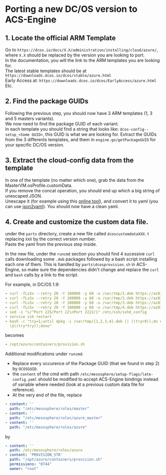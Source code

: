 # Porting a new DC/OS version to ACS-Engine

## 1. Locate the official ARM Template

Go to `https://dcos.io/docs/X.X/administration/installing/cloud/azure/`, where `X.X` should be replaced by the version you are looking to port.  
In the documentation, you will the link to the ARM templates you are looking for.  
The latest stable templates should be at `https://downloads.dcos.io/dcos/stable/azure.html`  
Early Access at: `https://downloads.dcos.io/dcos/EarlyAccess/azure.html`  
Etc.

## 2. Find the package GUIDs

Following the previous step, you should now have 3 ARM templates (1, 3 and 5 masters variants).  
We now need to find the package GUID of each variant.  
In each template you should find a string that looks like: `dcos-config--setup_<Some GUID>`, this GUID is what we are looking for.
Extract the GUIDs from the 3 differents templates, and them in `engine.go/getPackageGUID` for your specific DC/OS version.


## 3. Extract the cloud-config data from the template

In one of the template (no matter which one), grab the data from the MasterVM.osProfile.customData.  
If you remove the concat operation, you should end up which a big string of unescaped JSON.  
Unescape it (for example using this [online tool](http://www.freeformatter.com/javascript-escape.html#ad-output)), and convert it to yaml (you can use [json2yaml](https://www.json2yaml.com/)).
You should now have a clean yaml.

## 4. Create and customize the custom data file.

under the `parts` directory, create a new file called `dcoscustomdataXXX.t` replacing `XXX` by the correct version number.  
Paste the yaml from the previous step inside.  

In the new file, under the `runcmd` section you should find 4 sucessive `curl` calls downloading some `.deb` packages followed by a bash script installing each one of them. This is handled by `parts\dcosprovision.sh` in ACS-Engine, so make sure the dependencies didn't change and replace the `curl` and `bash` calls by a link to the script.

For example, in DC/OS 1.9:  
```yaml
- curl -fLsSv --retry 20 -Y 100000 -y 60 -o /var/tmp/1.deb https://az837203.vo.msecnd.net/dcos-deps/libipset3_6.29-1_amd64.deb
- curl -fLsSv --retry 20 -Y 100000 -y 60 -o /var/tmp/2.deb https://az837203.vo.msecnd.net/dcos-deps/ipset_6.29-1_amd64.deb
- curl -fLsSv --retry 20 -Y 100000 -y 60 -o /var/tmp/3.deb https://az837203.vo.msecnd.net/dcos-deps/unzip_6.0-20ubuntu1_amd64.deb
- curl -fLsSv --retry 20 -Y 100000 -y 60 -o /var/tmp/4.deb https://az837203.vo.msecnd.net/dcos-deps/libltdl7_2.4.6-0.1_amd64.deb
- sed -i "s/^Port 22$/Port 22\nPort 2222/1" /etc/ssh/sshd_config
- service ssh restart
- bash -c "try=1;until dpkg -i /var/tmp/{1,2,3,4}.deb || ((try>9));do echo retry \$((try++));sleep
  \$((try*try));done"
```  

becomes   

```yaml
- /opt/azure/containers/provision.sh
```

Additional modifications under `runcmd`:
* Replace every occurence of the Package GUID (that we found in step 2) by `DCOSGUID`.
* the `content` of the cmd with path `/etc/mesosphere/setup-flags/late-config.yaml` should be modified to accept ACS-Engine bindings instead of variable where needed (look at a previous custom data file for reference).  
* At the very end of the file, replace  
```yaml
- content: ''
  path: "/etc/mesosphere/roles/master"
- content: ''
  path: "/etc/mesosphere/roles/azure_master"
- content: ''
  path: "/etc/mesosphere/roles/azure"
```  

by   

```yaml
- content: ''
  path: /etc/mesosphere/roles/azure
- content: 'PROVISION_STR'
  path: "/opt/azure/containers/provision.sh"
  permissions: "0744"
  owner: "root"
```